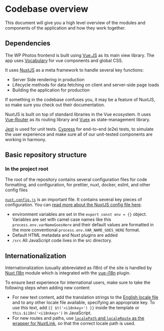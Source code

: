# Codebase overview

This document will give you a high level overview of the modules and components of the application and how they work together.

## Dependencies

The WP Photos frontend is built using [Vue.JS](https://vuejs.org/) as its main view library. The app uses [Vocabulary](https://github.com/creativecommons/vocabulary) for vue components and global CSS.

It uses [NuxtJS](https://nuxtjs.org/) as a meta framework to handle several key functions:

- Server Side rendering in production
- Lifecycle methods for data fetching on client and server-side page loads
- Building the application for production

If something in the codebase confuses you, it may be a feature of NuxtJS, so make sure you check out their documentation.

NuxtJS is built on top of standard libraries in the Vue ecosystem. It uses [Vue-Router](https://router.vuejs.org/) as its routing library and [Vuex](https://github.com/vuejs/vuex) as state-management library.

[Jest](https://jestjs.io/) is used for unit tests. [Cypress](cypress.io) for end-to-end (e2e) tests, to simulate the user experience and make sure all of our unit-tested components are working in harmony.

## Basic repository structure

### In the project root

The root of the repository contains several configuration files for code formatting, and configuration, for prettier, nuxt, docker, eslint, and other config files

[`nuxt.config.js`](./nuxt.config.js) is an important file. It contains several key pieces of configuration. You can [read more about the NuxtJS config file here](https://nuxtjs.org/guides/configuration-glossary/configuration-build).

- environment variables are set in the `export const env = {}` object. Variables are set with camel case names like this `process.env.varNameGoesHere` and their default values are formatted in the more conventional `process.env.VAR_NAME_GOES_HERE` format.
- Default HTML metadata and Nuxt plugins are added
- `/src` All JavaScript code lives in the src directory.

## Internationalization

Internationalization (usually abbreviated as i18n) of the site is handled by [Nuxt I18n](https://i18n.nuxtjs.org) module which is integrated with the [vue-i18n](https://kazupon.github.io/vue-i18n/) plugin.

To ensure best experience for international users, make sure to take the following steps when adding new content:

- For new text content, add the translation strings to the [English locale file](./src/locales/en.json) and to any other locale file available, specifying an appropriate key. To use this text, add `{{ $t('<i18nkey>') }}` inside the template or `this.$i18n('<i18nkey>')` in JavaScript.
- For new routes and paths, use [`localePath` and `localeRoute` as the wrapper for NuxtLink](https://i18n.nuxtjs.org/basic-usage#nuxt-link), so that the correct locale path is used.
